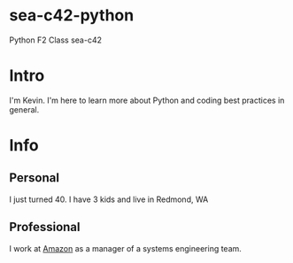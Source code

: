 # sea-c42-python
Python F2 Class sea-c42
# Intro
I'm Kevin.  I'm here to learn more about Python and coding best practices in general.
# Info
## Personal
I just turned 40. I have 3 kids and live in Redmond, WA
## Professional
I work at [Amazon](http://www.amazon.com) as a manager of a systems engineering team.

